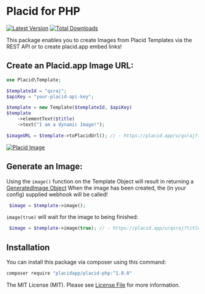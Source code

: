 # Placid for PHP
[![Latest Version](https://img.shields.io/github/release/placidapp/placid-php.svg?style=flat-square)](https://github.com/placidapp/placid-php/releases)
[![Total Downloads](https://img.shields.io/packagist/dt/placidapp/placid-php.svg?style=flat-square)](https://packagist.org/packages/placidapp/placid-php)

This package enables you to create Images from Placid Templates via the REST API or to create placid.app embed links!

## Create an Placid.app Image URL:
```php
use Placid\Template;

$templateId = "qsraj";
$apiKey = "your-placid-api-key";

$template = new Template($templateId, $apiKey)
$template
    ->elementText($title)
    ->text("I am a dynamic Image!");

$imageURL = $template->toPlacidUrl(); // - https://placid.app/u/qsraj?title=I%20am%20a%20dynamic%20Image%21

```
[![Placid Image](https://placid.app/u/qsraj?title=I%20am%20a%20dynamic%20Image%21)](https://placid.app/u/qsraj?title=I%20am%20a%20dynamic%20Image%21)


## Generate an Image:

Using the `image()` function on the  Template Object will result in returning a [GeneratedImage Object](https://github.com/placidapp/placid-php/blob/master/src/GeneratedImage.php)
When the image has been created, the (in your config) supplied webhook will be called!

```php
 $image = $template->image();
```

`image(true)` will wait for the image to being finished: 
```php
 $image = $template->image(true); // - https://placid.app/u/qsraj?title=I%20am%20a%20dynamic%20Image%21
```


## Installation

You can install this package via composer using this command:

```bash
composer require "placidapp/placid-php:^1.0.0"
```


The MIT License (MIT). Please see [License File](LICENSE.md) for more information.
